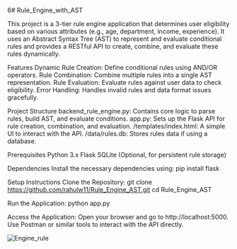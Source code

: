 6# Rule_Engine_with_AST

This project is a 3-tier rule engine application that determines user eligibility based on various attributes (e.g., age, department, income, experience). It uses an Abstract Syntax Tree (AST) to represent and evaluate conditional rules and provides a RESTful API to create, combine, and evaluate these rules dynamically.

Features
    Dynamic Rule Creation: Define conditional rules using AND/OR operators.
    Rule Combination: Combine multiple rules into a single AST representation.
    Rule Evaluation: Evaluate rules against user data to check eligibility.
    Error Handling: Handles invalid rules and data format issues gracefully.

Project Structure
    backend_rule_engine.py: Contains core logic to parse rules, build AST, and evaluate conditions.
    app.py: Sets up the Flask API for rule creation, combination, and evaluation.
    /templates/index.html: A simple UI to interact with the API.
    /data/rules.db: Stores rules data if using a database.

Prerequisites
    Python 3.x
    Flask
    SQLite (Optional, for persistent rule storage)

Dependencies
    Install the necessary dependencies using:
    pip install flask

Setup Instructions
    Clone the Repository:
    git clone https://github.com/rahulw11/Rule_Engine_AST.git
    cd Rule_Engine_AST

Run the Application:
    python app.py

Access the Application:
    Open your browser and go to http://localhost:5000.
    Use Postman or similar tools to interact with the API directly.

![Engine_rule](https://github.com/user-attachments/assets/d1de4a00-df00-4bac-96d8-183a9e48a0c4)
